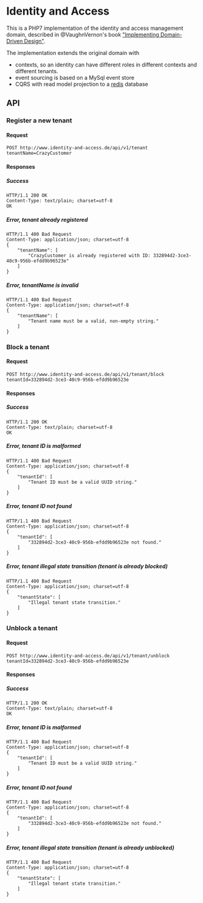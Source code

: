 # Identity and Access

This is a PHP7 implementation of the identity and access management domain, described in @VaughnVernon's book ["Implementing Domain-Driven Design"](http://amzn.to/28MAGRi).

The implementation extends the original domain with 

* contexts, so an identity can have different roles in different contexts and different tenants.
* event sourcing is based on a MySql event store
* CQRS with read model projection to a [redis](http://redis.io) database


## API

### Register a new tenant

#### Request

```HTTP
POST http://www.identity-and-access.de/api/v1/tenant
tenantName=CrazyCustomer
```

#### Responses

##### Success

```HTTP
HTTP/1.1 200 OK
Content-Type: text/plain; charset=utf-8
OK
```

##### Error, tenant already registered

```HTTP
HTTP/1.1 400 Bad Request
Content-Type: application/json; charset=utf-8
{
    "tenantName": [
        "CrazyCustomer is already registered with ID: 332894d2-3ce3-40c9-956b-efdd9b96523e"
    ]
}
```

##### Error, tenantName is invalid

```HTTP
HTTP/1.1 400 Bad Request
Content-Type: application/json; charset=utf-8
{
    "tenantName": [
        "Tenant name must be a valid, non-empty string."
    ]
}
```

### Block a tenant

#### Request

```HTTP
POST http://www.identity-and-access.de/api/v1/tenant/block
tenantId=332894d2-3ce3-40c9-956b-efdd9b96523e
```

#### Responses

##### Success

```HTTP
HTTP/1.1 200 OK
Content-Type: text/plain; charset=utf-8
OK
```

##### Error, tenant ID is malformed

```HTTP
HTTP/1.1 400 Bad Request
Content-Type: application/json; charset=utf-8
{
    "tenantId": [
        "Tenant ID must be a valid UUID string."
    ]
}
```

##### Error, tenant ID not found

```HTTP
HTTP/1.1 400 Bad Request
Content-Type: application/json; charset=utf-8
{
    "tenantId": [
        "332894d2-3ce3-40c9-956b-efdd9b96523e not found."
    ]
}
```

##### Error, tenant illegal state transition (tenant is already blocked)

```HTTP
HTTP/1.1 400 Bad Request
Content-Type: application/json; charset=utf-8
{
    "tenantState": [
        "Illegal tenant state transition."
    ]
}
```

### Unblock a tenant

#### Request

```HTTP
POST http://www.identity-and-access.de/api/v1/tenant/unblock
tenantId=332894d2-3ce3-40c9-956b-efdd9b96523e
```

#### Responses

##### Success

```HTTP
HTTP/1.1 200 OK
Content-Type: text/plain; charset=utf-8
OK
```

##### Error, tenant ID is malformed

```HTTP
HTTP/1.1 400 Bad Request
Content-Type: application/json; charset=utf-8
{
    "tenantId": [
        "Tenant ID must be a valid UUID string."
    ]
}
```

##### Error, tenant ID not found

```HTTP
HTTP/1.1 400 Bad Request
Content-Type: application/json; charset=utf-8
{
    "tenantId": [
        "332894d2-3ce3-40c9-956b-efdd9b96523e not found."
    ]
}
```

##### Error, tenant illegal state transition (tenant is already unblocked)

```HTTP
HTTP/1.1 400 Bad Request
Content-Type: application/json; charset=utf-8
{
    "tenantState": [
        "Illegal tenant state transition."
    ]
}
```

